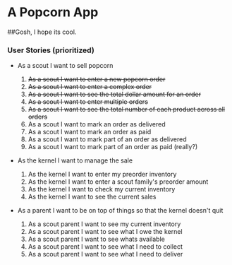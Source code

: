 # A Popcorn App
##Gosh, I hope its cool.
### User Stories (prioritized)

* As a scout I want to sell popcorn
  1. <del>As a scout I want to enter a new popcorn order</del>
  2. <del>As a scout I want to enter a complex order</del>
  3. <del>As a scout I want to see the total dollar amount for an order</del>
  4. <del>As a scout I want to enter multiple orders</del>
  4. <del>As a scout I want to see the total number of each product across all orders</del>
  4. As a scout I want to mark an order as delivered
  5. As a scout I want to mark an order as paid
  6. As a scout I want to mark part of an order as delivered
  7. As a scout I want to mark part of an order as paid (really?)

* As the kernel I want to manage the sale
  1. As the kernel I want to enter my preorder inventory
  2. As the kernel I want to enter a scout family's preorder amount
  3. As the kernel I want to check my current inventory
  4. As the kernel I want to see the current sales

* As a parent I want to be on top of things so that the kernel doesn't quit
  1. As a scout parent I want to see my current inventory
  2. As a scout parent I want to see what I owe the kernel
  3. As a scout parent I want to see whats available
  4. As a scout parent I want to see what I need to collect
  5. As a scout parent I want to see what I need to deliver
